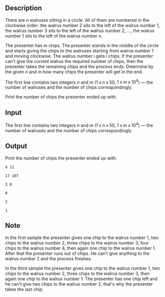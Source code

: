 ## Description

<div><p>There are <span class="tex-span"><i>n</i></span> walruses sitting in a circle. All of them are numbered in the clockwise order: the walrus number <span class="tex-span">2</span> sits to the left of the walrus number <span class="tex-span">1</span>, the walrus number <span class="tex-span">3</span> sits to the left of the walrus number <span class="tex-span">2</span>, ..., the walrus number <span class="tex-span">1</span> sits to the left of the walrus number <span class="tex-span"><i>n</i></span>.</p><p>The presenter has <span class="tex-span"><i>m</i></span> chips. The presenter stands in the middle of the circle and starts giving the chips to the walruses starting from walrus number <span class="tex-span">1</span> and moving clockwise. The walrus number <span class="tex-span"><i>i</i></span> gets <span class="tex-span"><i>i</i></span> chips. If the presenter can't give the current walrus the required number of chips, then the presenter takes the remaining chips and the process ends. Determine by the given <span class="tex-span"><i>n</i></span> and <span class="tex-span"><i>m</i></span> how many chips the presenter will get in the end.</p></div><div class="input-specification"><p>The first line contains two integers <span class="tex-span"><i>n</i></span> and <span class="tex-span"><i>m</i></span> (<span class="tex-span">1 ≤ <i>n</i> ≤ 50</span>, <span class="tex-span">1 ≤ <i>m</i> ≤ 10<sup class="upper-index">4</sup></span>) — the number of walruses and the number of chips correspondingly.</p></div><div class="output-specification"><p>Print the number of chips the presenter ended up with.</p></div>

## Input

<p>The first line contains two integers <span class="tex-span"><i>n</i></span> and <span class="tex-span"><i>m</i></span> (<span class="tex-span">1 ≤ <i>n</i> ≤ 50</span>, <span class="tex-span">1 ≤ <i>m</i> ≤ 10<sup class="upper-index">4</sup></span>) — the number of walruses and the number of chips correspondingly.</p>

## Output

<p>Print the number of chips the presenter ended up with.</p>





```input1
4 11

```




```input2
17 107

```




```input3
3 8

```




```output1
0

```




```output2
2

```




```output3
1

```



## Note

<p>In the first sample the presenter gives one chip to the walrus number <span class="tex-span">1</span>, two chips to the walrus number <span class="tex-span">2</span>, three chips to the walrus number <span class="tex-span">3</span>, four chips to the walrus number <span class="tex-span">4</span>, then again one chip to the walrus number <span class="tex-span">1</span>. After that the presenter runs out of chips. He can't give anything to the walrus number <span class="tex-span">2</span> and the process finishes.</p><p>In the third sample the presenter gives one chip to the walrus number <span class="tex-span">1</span>, two chips to the walrus number <span class="tex-span">2</span>, three chips to the walrus number <span class="tex-span">3</span>, then again one chip to the walrus number <span class="tex-span">1</span>. The presenter has one chip left and he can't give two chips to the walrus number <span class="tex-span">2</span>, that's why the presenter takes the last chip.</p>
